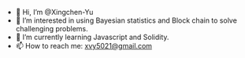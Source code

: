 - 👋 Hi, I’m @Xingchen-Yu
- 👀 I’m interested in using Bayesian statistics and Block chain to solve challenging problems.
- 🌱 I’m currently learning Javascript and Solidity.
- 📫 How to reach me: xvy5021@gmail.com

<!---
Xingchen-Yu/Xingchen-Yu is a ✨ special ✨ repository because its `README.md` (this file) appears on your GitHub profile.
You can click the Preview link to take a look at your changes.
--->
